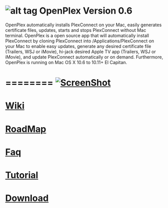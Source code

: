 ![alt tag](https://raw.githubusercontent.com/wahlmanj/OpenPlex/master/OpenPlexIcons/opicon_<64x64>.png)   OpenPlex Version 0.6
========

OpenPlex automatically installs PlexConnect on your Mac, easily generates certificate files, updates, starts and stops PlexConnect without Mac terminal. OpenPlex is a open source app that will automatically install PlexConnect by cloning PlexConnect into /Applications/PlexConnect on your Mac to enable easy updates, generate any desired certificate file (Trailers, WSJ or iMovie), hi-jack desired Apple TV app (Trailers, WSJ or iMovie), and update PlexConnect automatically or on demand. Furthermore, OpenPlex is running on Mac OS X 10.6 to 10.11+ El Capitan.

========
[![ScreenShot](https://raw.githubusercontent.com/wahlmanj/OpenPlex/master/OpenPlexIcons/VideoOpenPlex.png)](https://www.youtube.com/watch?v=djKFtmeDu8U)
=========
[Wiki](https://github.com/wahlmanj/OpenPlex/wiki)
=========
[RoadMap](https://github.com/wahlmanj/OpenPlex/wiki/Roadmap)
=========
[Faq](https://github.com/wahlmanj/OpenPlex/wiki/Faq)
=========
[Tutorial](https://miapple.me/plex-plexconnect-openplex-running-mac-os-x-10-10-yosemite-beta-8/)
=========
[Download](https://github.com/wahlmanj/OpenPlex/raw/master/installer/OpenPlex-installer.zip)
=========
